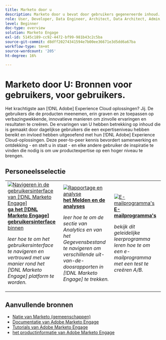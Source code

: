 ```yaml
---
title: Marketo door u
description: Marketo door u bevat door gebruikers gegenereerde inhoud. Die is gemaakt door dagelijkse gebruikers die in hun kennis van Adobe Marketo een niveau van deskundigheid en invloed hebben bereikt.
role: User, Developer, Data Engineer, Architect, Data Architect, Admin, Leader
level: Beginner
doc-type: overview
solution: Marketo Engage
exl-id: 5145c189-cc92-4472-bf99-981b43c2c5ba
source-git-commit: d8dff20274341594e7b00ee36671e3d5dd6a67ba
workflow-type: tm+mt
source-wordcount: '205'
ht-degree: 16%

---
```


# Marketo door U: Bronnen voor gebruikers, voor gebruikers.

Het krachtigste aan [!DNL Adobe] Experience Cloud oplossingen? Jij. De gebruikers die de producten meenemen, erin graven en ze toepassen op verbazingwekkende, innovatieve manieren om zinvolle ervaringen en resultaten te creëren. De ervaringen van U hebben betrekking op inhoud die is gemaakt door dagelijkse gebruikers die een expertiseniveau hebben bereikt en invloed hebben uitgeoefend met hun [!DNL Adobe] Experience Cloud-oplossingen. Deze peer-to-peer kennis bevordert samenwerking en ontdekking - en stelt u in staat - en elke andere gebruiker de inspiratie te vinden die nodig is om uw productexpertise op een hoger niveau te brengen.

<div id="recs-overview-body-1"></div>
<div id="recs-overview-body-2"></div>
<div id="recs-overview-body-3"></div>
<div id="recs-overview-body-4"></div>
<div id="recs-overview-body-5"></div>
<div id="recs-overview-body-6"></div>

<div id="staff-picks-section">

## Personeelsselectie

<table>
<tr>
  <td>
    <a href="/help/marketo/fundamentals/ui-navigation.md">
      <img alt="Navigeren in de gebruikersinterface van [!DNL Marketo Engage]" src="https://video.tv.adobe.com/v/3419131?format=jpeg" />
    </a>
    <div>
      <a href="/help/marketo/fundamentals/ui-navigation.md">
    <strong> ga het [!DNL Marketo Engage] gebruikersinterface </strong> binnen
    </a>
    </div>
    <p>
    <em> leer hoe te om het gebruikersinterface te navigeren en vertrouwd met uw manier rond het [!DNL Marketo Engage] platform te worden.</em>
    <p>
  </td>
  <td>
    <a href="/help/marketo/reporting/reporting-and-analytics.md">
      <img alt="Rapportage en analyse" src="https://video.tv.adobe.com/v/3419295?format=jpeg" />
    </a>
    <div>
      <a href="/help/marketo/reporting/reporting-and-analytics.md">
    <strong> het Melden en de analyses </strong>
    </a>
    </div>
    <p>
    <em> leer hoe te om de sectie van Analytics en van het Gegevensbestand te navigeren om verschillende uit-van-de-doosrapporten in [!DNL Marketo Engage] te trekken.</em>
    <p>
  </td>
  <td>
    <a href="/help/marketo/programs/email-programs.md">
      <img alt="E-mailprogramma&apos;s" src="https://video.tv.adobe.com/v/3419440?format=jpeg" />
    </a>
    <div>
      <a href="/help/marketo/programs/email-programs.md">
    <strong> E-mailprogramma's </strong>
    </a>
    </div>
    <p>
    <em> bekijk dit geleidelijke leerprogramma leren hoe te om een e-mailprogramma met een test te creëren A/B.</em>
    <p>
  </td>
</tr>
</table>

</div>

## Aanvullende bronnen

* [ Natie van Marketo (gemeenschappen) ](https://nation.marketo.com/)
* [ Documentatie van Adobe Marketo Engage ](https://experienceleague.adobe.com/docs/marketo-engage.html?lang=nl-NL)
* [ Tutorials van Adobe Marketo Engage ](https://experienceleague.adobe.com/docs/marketo-learn/tutorials/overview.html?lang=nl-NL)
* [ het productinformatie van Adobe Marketo Engage ](https://business.adobe.com/products/marketo/adobe-marketo.html)
